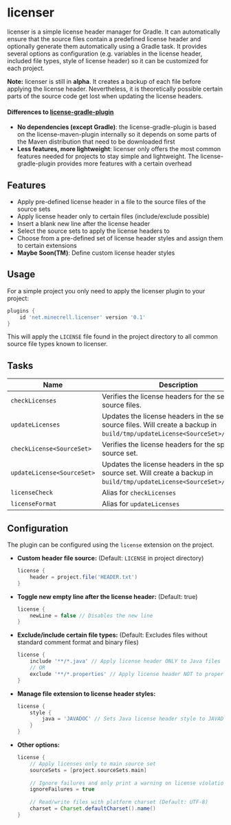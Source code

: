 # licenser
licenser is a simple license header manager for Gradle. It can automatically ensure that the source files contain a predefined license header and optionally generate them automatically using a Gradle task. It provides several options as configuration (e.g. variables in the license header, included file types, style of license header) so it can be customized for each project.

**Note:** licenser is still in **alpha**. It creates a backup of each file before applying the license header. Nevertheless, it is theoretically possible certain parts of the source code get lost when updating the license headers.

#### Differences to [license-gradle-plugin](https://github.com/hierynomus/license-gradle-plugin)
- **No dependencies (except Gradle)**: the license-gradle-plugin is based on the license-maven-plugin internally so it depends on some parts of the Maven distribution that need to be downloaded first
- **Less features, more lightweight**: licenser only offers the most common features needed for projects to stay simple and lightweight. The license-gradle-plugin provides more features with a certain overhead

## Features
- Apply pre-defined license header in a file to the source files of the source sets
- Apply license header only to certain files (include/exclude possible)
- Insert a blank new line after the license header
- Select the source sets to apply the license headers to
- Choose from a pre-defined set of license header styles and assign them to certain extensions
- **Maybe Soon(TM)**: Define custom license header styles

## Usage
For a simple project you only need to apply the licenser plugin to your project:

```gradle
plugins {
    id 'net.minecrell.licenser' version '0.1'
}
```

This will apply the `LICENSE` file found in the project directory to all common source file types known to licenser.


## Tasks
|Name|Description|
|----|-----------|
|`checkLicenses`|Verifies the license headers for the selected source files.|
|`updateLicenses`|Updates the license headers in the selected source files. Will create a backup in `build/tmp/updateLicense<SourceSet>/original`.|
|`checkLicense<SourceSet>`|Verifies the license headers for the specified source set.|
|`updateLicense<SourceSet>`|Updates the license headers in the specified source set. Will create a backup in `build/tmp/updateLicense<SourceSet>/original`.|
|`licenseCheck`|Alias for `checkLicenses`|
|`licenseFormat`|Alias for `updateLicenses`|

## Configuration
The plugin can be configured using the `license` extension on the project.

- **Custom header file source:** (Default: `LICENSE` in project directory)

    ```gradle
    license {
        header = project.file('HEADER.txt')
    }
    ```
- **Toggle new empty line after the license header:** (Default: true)

    ```gradle
    license {
        newLine = false // Disables the new line
    }
    ```
- **Exclude/include certain file types:** (Default: Excludes files without standard comment format and binary files)

    ```gradle
    license {
        include '**/*.java' // Apply license header ONLY to Java files
        // OR
        exclude '**/*.properties' // Apply license header NOT to properties files
    }
    ```
- **Manage file extension to license header styles:**

    ```gradle
    license {
        style {
            java = 'JAVADOC' // Sets Java license header style to JAVADOC (/**)
        }
    }
    ```
- **Other options:**

    ```gradle
    license {
        // Apply licenses only to main source set
        sourceSets = [project.sourceSets.main]
        
        // Ignore failures and only print a warning on license violations
        ignoreFailures = true
        
        // Read/write files with platform charset (Default: UTF-8)
        charset = Charset.defaultCharset().name()
    }
